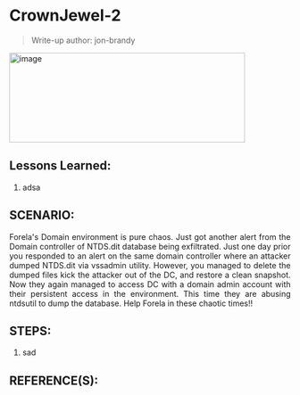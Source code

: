 # CrownJewel-2
> Write-up author: jon-brandy

<img width="422" height="161" alt="image" src="https://github.com/user-attachments/assets/7d0ae2fd-3aae-43fd-a00a-992b794b347b" />


## Lessons Learned:
1. adsa

## SCENARIO:
<p align="justify">Forela's Domain environment is pure chaos. Just got another alert from the Domain controller of NTDS.dit database being exfiltrated. Just one day prior you responded to an alert on the same domain controller where an attacker dumped NTDS.dit via vssadmin utility. However, you managed to delete the dumped files kick the attacker out of the DC, and restore a clean snapshot. Now they again managed to access DC with a domain admin account with their persistent access in the environment. This time they are abusing ntdsutil to dump the database. Help Forela in these chaotic times!!</p>

## STEPS:
1. sad

## REFERENCE(S):
```
```
